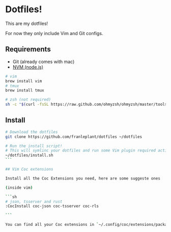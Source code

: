 Dotfiles!
=========

This are my dotfiles!

For now they only include Vim and Git configs.

## Requirements

- Git (already comes with mac)
- [NVM (node.js)](https://github.com/nvm-sh/nvm)

```sh
# vim
brew install vim
# tmux
brew install tmux

# zsh (not required)
sh -c "$(curl -fsSL https://raw.github.com/ohmyzsh/ohmyzsh/master/tools/install.sh)"

```

## Install

````sh
# Download the dotfiles
git clone https://github.com/franleplant/dotfiles ~/dotfiles

# Run the install script!
# This will symlinc your dotfiles and run some Vim plugin required actions
~/dotfiles/install.sh
```

## Vim Coc extensions

Install all the Coc Extensions you need, here are some suggeste ones

(inside vim)

```sh
# json, tsserver and rust
:CocInstall coc-json coc-tsserver coc-rls

```

You can find all your Coc extensions in `~/.config/coc/extensions/package.json`


